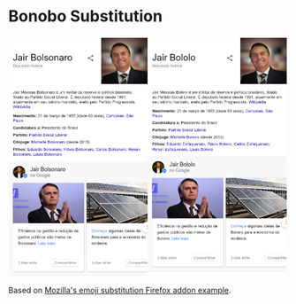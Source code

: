 # Bonobo Substitution

![](img/Picture.png)

Based on [Mozilla's emoji substitution Firefox addon example](https://github.com/mdn/webextensions-examples/tree/master/emoji-substitution).

